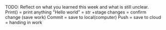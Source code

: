 TODO: Reflect on what you learned this week and what is still unclear.
Print() = print anything
"Hello world" = str
+stage changes = confirm change (save work)
Commit = save to local(computer)
Push = save to cloud = handing in work